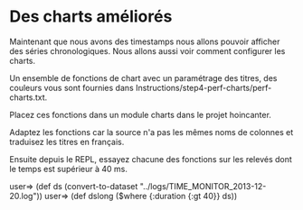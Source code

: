 # Des charts améliorés

Maintenant que nous avons des timestamps nous allons pouvoir afficher des séries chronologiques. Nous allons aussi voir comment configurer les charts.

Un ensemble de fonctions de chart avec un paramétrage des titres, des couleurs vous sont fournies dans Instructions/step4-perf-charts/perf-charts.txt. 

Placez ces fonctions dans un module charts dans le projet hoincanter. 

Adaptez les fonctions car la source n'a pas les mêmes noms de colonnes et traduisez les titres en français.

Ensuite depuis le REPL, essayez chacune des fonctions sur les relevés dont le temps est supérieur à 40 ms.

user=> (def ds (convert-to-dataset "../logs/TIME_MONITOR_2013-12-20.log"))
user=> (def dslong  ($where {:duration {:gt 40}} ds))


